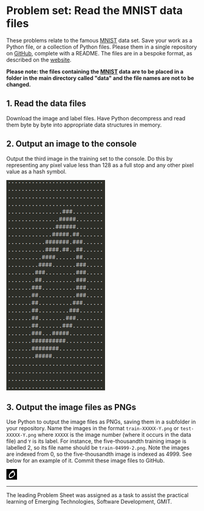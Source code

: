 # Problem set: Read the MNIST data files
These problems relate to the famous [MNIST](http://yann.lecun.com/exdb/mnist/) data set.
Save your work as a Python file, or a collection of Python files.
Please them in a single repository on [GitHub](https://github.com/), complete with a README.
The files are in a bespoke format, as described on the [website](http://yann.lecun.com/exdb/mnist/).

__Please note: the files containing the [MNIST](http://yann.lecun.com/exdb/mnist/) data are to be placed in a folder in the main directory called "data" and the file names are not to be changed.__

## 1. Read the data files
Download the image and label files. Have Python decompress and read them byte by byte into appropriate data structures in memory.


## 2. Output an image to the console
Output the third image in the training set to the console.
Do this by representing any pixel value less than 128 as a full stop and any other pixel value as a hash symbol.

![alt text](https://github.com/taraokelly/Problem-Sheet-MNIST-Reader/blob/master/img/out_console.PNG "2nd Training Image")

## 3. Output the image files as PNGs
Use Python to output the image files as PNGs, saving them in a subfolder in your repository.
Name the images in the format `train-XXXXX-Y.png` or `test-XXXXX-Y.png` where `XXXXX` is the image number (where it occurs in the data file) and `Y` is its label.
For instance, the five-thousandth training image is labelled 2, so its file name should be `train-04999-2.png`.
Note the images are indexed from 0, so the five-thousandth image is indexed as 4999.
See below for an example of it.
Commit these image files to GitHub.

![alt text](https://github.com/taraokelly/Problem-Sheet-MNIST-Reader/blob/master/img/train-00001-0.png "2nd Training Image")

---
The leading Problem Sheet was assigned as a task to assist the practical learning of  Emerging Technologies, Software Development, GMIT.
